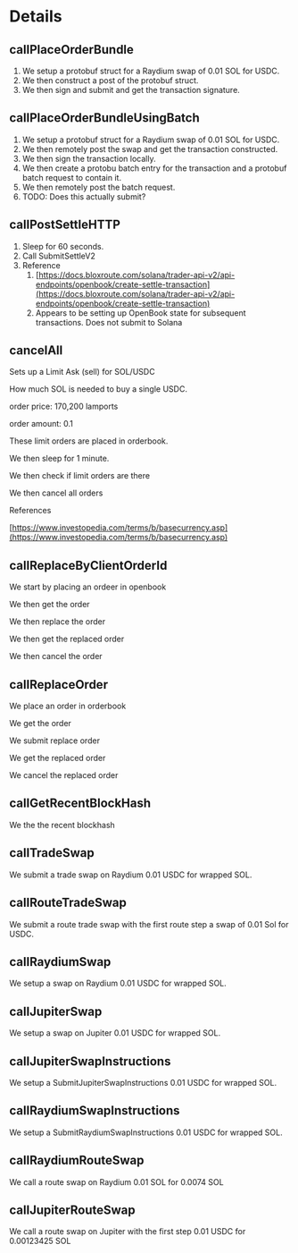# Details

## callPlaceOrderBundle

1. We setup a protobuf struct for a Raydium swap of 0.01 SOL for USDC.&#x20;
2. We then construct a post of the protobuf struct.&#x20;
3. We then sign and submit and get the transaction signature.

## callPlaceOrderBundleUsingBatch

1. We setup a protobuf struct for a Raydium swap of 0.01 SOL for USDC.&#x20;
2. We then remotely post the swap and get the transaction constructed.&#x20;
3. We then sign the transaction locally.
4. We then create a protobu batch entry for the transaction and a protobuf batch request to contain it.
5. We then remotely post the batch request.
6. TODO: Does this actually submit?

## callPostSettleHTTP

1. Sleep for 60 seconds.
2. Call SubmitSettleV2
3. Reference
   1. [https://docs.bloxroute.com/solana/trader-api-v2/api-endpoints/openbook/create-settle-transaction](https://docs.bloxroute.com/solana/trader-api-v2/api-endpoints/openbook/create-settle-transaction)
   2. Appears to be setting up OpenBook state for subsequent transactions. Does not submit to Solana

## cancelAll

Sets up a Limit Ask (sell) for SOL/USDC

How much SOL is needed to buy a single USDC.

order price: 170,200 lamports

order amount: 0.1

These limit orders are placed in orderbook.

We then sleep for 1 minute.

We then check if limit orders are there

We then cancel all orders

References

[https://www.investopedia.com/terms/b/basecurrency.asp](https://www.investopedia.com/terms/b/basecurrency.asp)

## callReplaceByClientOrderId

We start by placing an ordeer in openbook

We then get the order

We then replace the order

We then get the replaced order

We then cancel the order

## callReplaceOrder

We place an order in orderbook

We get the order

We submit replace order

We get the replaced order

We cancel the replaced order

## callGetRecentBlockHash

We the the recent blockhash

## callTradeSwap

We submit a trade swap on Raydium 0.01 USDC for wrapped SOL.

## callRouteTradeSwap

We submit a route trade swap with the first route step a swap of 0.01 Sol for USDC.

## callRaydiumSwap

We setup a swap on Raydium 0.01 USDC for wrapped SOL.

## callJupiterSwap

We setup a swap on Jupiter 0.01 USDC for wrapped SOL.

## callJupiterSwapInstructions

We setup a SubmitJupiterSwapInstructions 0.01 USDC for wrapped SOL.

## callRaydiumSwapInstructions

We setup a SubmitRaydiumSwapInstructions 0.01 USDC for wrapped SOL.

## callRaydiumRouteSwap

We call a route swap on Raydium 0.01 SOL for 0.0074 SOL

## callJupiterRouteSwap

We call a route swap on Jupiter with the first step 0.01 USDC for 0.00123425 SOL











